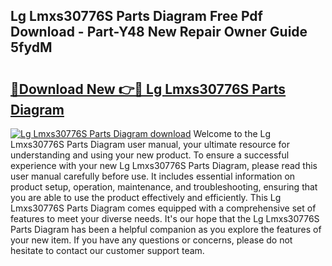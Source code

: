 ## Lg Lmxs30776S Parts Diagram Free Pdf Download - Part-Y48 New Repair Owner Guide 5fydM

# <h2><a href="http://dfm2wz.blite.top/?on=Lg+Lmxs30776S+Parts+Diagram">🔗Download New 👉🔴 Lg Lmxs30776S Parts Diagram</a></h2>

[![Lg Lmxs30776S Parts Diagram download](https://i.imgur.com/lujVjoI.png)](http://dfm2wz.blite.top/?on=Lg+Lmxs30776S+Parts+Diagram)
Welcome to the Lg Lmxs30776S Parts Diagram user manual, your ultimate resource for understanding and using your new product. To ensure a successful experience with your new Lg Lmxs30776S Parts Diagram, please read this user manual carefully before use. It includes essential information on product setup, operation, maintenance, and troubleshooting, ensuring that you are able to use the product effectively and efficiently. This Lg Lmxs30776S Parts Diagram comes equipped with a comprehensive set of features to meet your diverse needs. It's our hope that the Lg Lmxs30776S Parts Diagram has been a helpful companion as you explore the features of your new item. If you have any questions or concerns, please do not hesitate to contact our customer support team.
